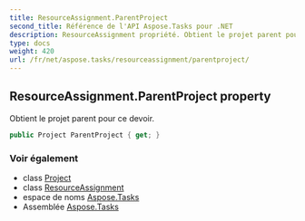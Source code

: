 ```yaml
---
title: ResourceAssignment.ParentProject
second_title: Référence de l'API Aspose.Tasks pour .NET
description: ResourceAssignment propriété. Obtient le projet parent pour ce devoir.
type: docs
weight: 420
url: /fr/net/aspose.tasks/resourceassignment/parentproject/
---
```

## ResourceAssignment.ParentProject property

Obtient le projet parent pour ce devoir.

```csharp
public Project ParentProject { get; }
```

### Voir également

* class [Project](../../project/)
* class [ResourceAssignment](../)
* espace de noms [Aspose.Tasks](../../resourceassignment/)
* Assemblée [Aspose.Tasks](../../../)


